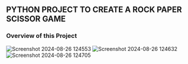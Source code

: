 

## PYTHON PROJECT TO CREATE A ROCK PAPER SCISSOR GAME

### Overview of this Project

![Screenshot 2024-08-26 124553](https://github.com/user-attachments/assets/cf73ff83-c019-4b51-b7b0-a9a3f7a6ebf5)
![Screenshot 2024-08-26 124632](https://github.com/user-attachments/assets/e4c53f4d-a7fe-4554-aa74-d48f61928a72)
![Screenshot 2024-08-26 124705](https://github.com/user-attachments/assets/db421e39-ced2-49bd-84bf-de7c0cf6c325)
